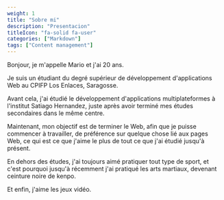 ```yaml
---
weight: 1
title: "Sobre mi"
description: "Presentacion"
titleIcon: "fa-solid fa-user"
categories: ["Markdown"]
tags: ["Content management"]
---
```


Bonjour, je m'appelle Mario et j'ai 20 ans.

Je suis un étudiant du degré supérieur de développement d'applications Web au CPIFP Los Enlaces, Saragosse.

Avant cela, j'ai étudié le développement d'applications multiplateformes à l'institut Satiago Hernandez, juste après avoir terminé mes études secondaires dans le même centre.

Maintenant, mon objectif est de terminer le Web, afin que je puisse commencer à travailler, de préférence sur quelque chose lié aux pages Web, ce qui est ce que j'aime le plus de tout ce que j'ai étudié jusqu'à présent.

En dehors des études, j'ai toujours aimé pratiquer tout type de sport, et c'est pourquoi jusqu'à récemment j'ai pratiqué les arts martiaux, devenant ceinture noire de kenpo.

Et enfin, j'aime les jeux vidéo.


